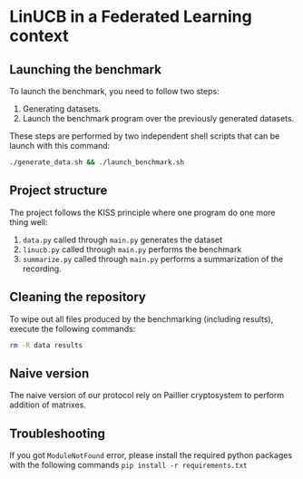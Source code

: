# LinUCB in a Federated Learning context

## Launching the benchmark
To launch the benchmark, you need to follow two steps:
1. Generating datasets.
2. Launch the benchmark program over the previously generated datasets.

These steps are performed by two independent shell scripts that can be launch with this command:
```sh
./generate_data.sh && ./launch_benchmark.sh
```

## Project structure
The project follows the KISS principle where one program do one more thing well:
1. `data.py` called through `main.py` generates the dataset
2. `linucb.py` called through `main.py` performs the benchmark
3. `summarize.py` called through `main.py` performs a summarization of the recording.

## Cleaning the repository
To wipe out all files produced by the benchmarking (including results), execute the following commands:
```sh
rm -R data results
```

## Naive version
The naive version of our protocol rely on Paillier cryptosystem to perform addition of matrixes.

## Troubleshooting
If you got `ModuleNotFound` error, please install the required python packages with the following commands `pip install -r requirements.txt`